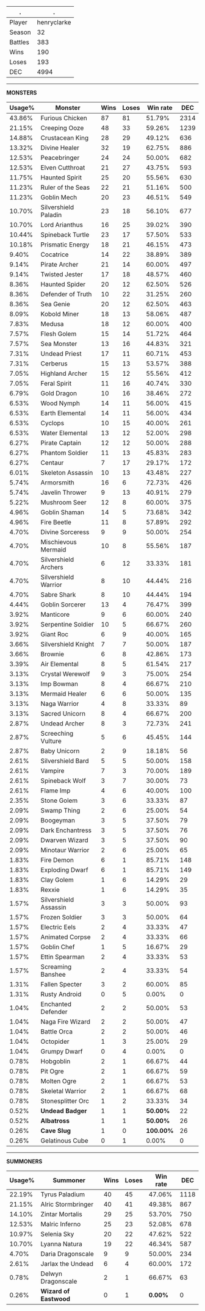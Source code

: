 .|.
|-|-
Player|henryclarke
Season|32
Battles|383
Wins|190
Loses|193
DEC|4994

---
**MONSTERS**

Usage%|Monster|Wins|Loses|Win rate|DEC|
-|-|-|-|-|-|
43.86%|Furious Chicken|87|81|51.79%|2314|
21.15%|Creeping Ooze|48|33|59.26%|1239|
14.88%|Crustacean King|28|29|49.12%|636|
13.32%|Divine Healer|32|19|62.75%|886|
12.53%|Peacebringer|24|24|50.00%|682|
12.53%|Elven Cutthroat|21|27|43.75%|593|
11.75%|Haunted Spirit|25|20|55.56%|630|
11.23%|Ruler of the Seas|22|21|51.16%|500|
11.23%|Goblin Mech|20|23|46.51%|549|
10.70%|Silvershield Paladin|23|18|56.10%|677|
10.70%|Lord Arianthus|16|25|39.02%|390|
10.44%|Spineback Turtle|23|17|57.50%|533|
10.18%|Prismatic Energy|18|21|46.15%|473|
9.40%|Cocatrice|14|22|38.89%|389|
9.14%|Pirate Archer|21|14|60.00%|497|
9.14%|Twisted Jester|17|18|48.57%|460|
8.36%|Haunted Spider|20|12|62.50%|526|
8.36%|Defender of Truth|10|22|31.25%|260|
8.36%|Sea Genie|20|12|62.50%|463|
8.09%|Kobold Miner|18|13|58.06%|487|
7.83%|Medusa|18|12|60.00%|400|
7.57%|Flesh Golem|15|14|51.72%|464|
7.57%|Sea Monster|13|16|44.83%|321|
7.31%|Undead Priest|17|11|60.71%|453|
7.31%|Cerberus|15|13|53.57%|388|
7.05%|Highland Archer|15|12|55.56%|412|
7.05%|Feral Spirit|11|16|40.74%|330|
6.79%|Gold Dragon|10|16|38.46%|272|
6.53%|Wood Nymph|14|11|56.00%|415|
6.53%|Earth Elemental|14|11|56.00%|434|
6.53%|Cyclops|10|15|40.00%|261|
6.53%|Water Elemental|13|12|52.00%|298|
6.27%|Pirate Captain|12|12|50.00%|288|
6.27%|Phantom Soldier|11|13|45.83%|283|
6.27%|Centaur|7|17|29.17%|172|
6.01%|Skeleton Assassin|10|13|43.48%|227|
5.74%|Armorsmith|16|6|72.73%|426|
5.74%|Javelin Thrower|9|13|40.91%|279|
5.22%|Mushroom Seer|12|8|60.00%|375|
4.96%|Goblin Shaman|14|5|73.68%|342|
4.96%|Fire Beetle|11|8|57.89%|292|
4.70%|Divine Sorceress|9|9|50.00%|254|
4.70%|Mischievous Mermaid|10|8|55.56%|187|
4.70%|Silvershield Archers|6|12|33.33%|181|
4.70%|Silvershield Warrior|8|10|44.44%|216|
4.70%|Sabre Shark|8|10|44.44%|194|
4.44%|Goblin Sorcerer|13|4|76.47%|399|
3.92%|Manticore|9|6|60.00%|240|
3.92%|Serpentine Soldier|10|5|66.67%|260|
3.92%|Giant Roc|6|9|40.00%|165|
3.66%|Silvershield Knight|7|7|50.00%|187|
3.66%|Brownie|6|8|42.86%|173|
3.39%|Air Elemental|8|5|61.54%|217|
3.13%|Crystal Werewolf|9|3|75.00%|254|
3.13%|Imp Bowman|8|4|66.67%|210|
3.13%|Mermaid Healer|6|6|50.00%|135|
3.13%|Naga Warrior|4|8|33.33%|89|
3.13%|Sacred Unicorn|8|4|66.67%|200|
2.87%|Undead Archer|8|3|72.73%|241|
2.87%|Screeching Vulture|5|6|45.45%|144|
2.87%|Baby Unicorn|2|9|18.18%|56|
2.61%|Silvershield Bard|5|5|50.00%|158|
2.61%|Vampire|7|3|70.00%|189|
2.61%|Spineback Wolf|3|7|30.00%|73|
2.61%|Flame Imp|4|6|40.00%|100|
2.35%|Stone Golem|3|6|33.33%|87|
2.09%|Swamp Thing|2|6|25.00%|54|
2.09%|Boogeyman|3|5|37.50%|79|
2.09%|Dark Enchantress|3|5|37.50%|76|
2.09%|Dwarven Wizard|3|5|37.50%|90|
2.09%|Minotaur Warrior|2|6|25.00%|65|
1.83%|Fire Demon|6|1|85.71%|148|
1.83%|Exploding Dwarf|6|1|85.71%|149|
1.83%|Clay Golem|1|6|14.29%|29|
1.83%|Rexxie|1|6|14.29%|35|
1.57%|Silvershield Assassin|3|3|50.00%|93|
1.57%|Frozen Soldier|3|3|50.00%|64|
1.57%|Electric Eels|2|4|33.33%|47|
1.57%|Animated Corpse|2|4|33.33%|66|
1.57%|Goblin Chef|1|5|16.67%|29|
1.57%|Ettin Spearman|2|4|33.33%|53|
1.57%|Screaming Banshee|2|4|33.33%|54|
1.31%|Fallen Specter|3|2|60.00%|85|
1.31%|Rusty Android|0|5|0.00%|0|
1.04%|Enchanted Defender|2|2|50.00%|53|
1.04%|Naga Fire Wizard|2|2|50.00%|47|
1.04%|Battle Orca|2|2|50.00%|46|
1.04%|Octopider|1|3|25.00%|29|
1.04%|Grumpy Dwarf|0|4|0.00%|0|
0.78%|Hobgoblin|2|1|66.67%|44|
0.78%|Pit Ogre|2|1|66.67%|59|
0.78%|Molten Ogre|2|1|66.67%|53|
0.78%|Skeletal Warrior|2|1|66.67%|68|
0.78%|Stonesplitter Orc|1|2|33.33%|34|
0.52%|**Undead Badger**|1|1|**50.00%**|22|
0.52%|**Albatross**|1|1|**50.00%**|26|
0.26%|**Cave Slug**|1|0|**100.00%**|26|
0.26%|Gelatinous Cube|0|1|0.00%|0|

---
**SUMMONERS**

Usage%|Summoner|Wins|Loses|Win rate|DEC|
-|-|-|-|-|-|
22.19%|Tyrus Paladium|40|45|47.06%|1118|
21.15%|Alric Stormbringer|40|41|49.38%|867|
14.10%|Zintar Mortalis|29|25|53.70%|750|
12.53%|Malric Inferno|25|23|52.08%|678|
10.97%|Selenia Sky|20|22|47.62%|522|
10.70%|Lyanna Natura|19|22|46.34%|587|
4.70%|Daria Dragonscale|9|9|50.00%|234|
2.61%|Jarlax the Undead|6|4|60.00%|172|
0.78%|Delwyn Dragonscale|2|1|66.67%|63|
0.26%|**Wizard of Eastwood**|0|1|**0.00%**|0|
